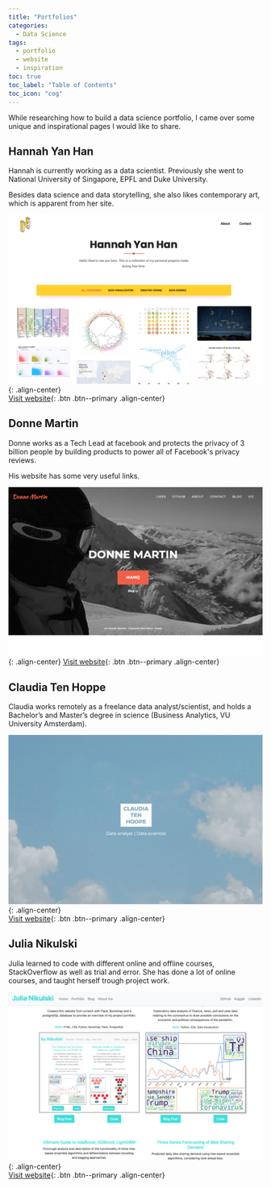 ```yaml
---
title: "Portfolios"
categories:
  - Data Science
tags:
  - portfolio
  - website
  - inspiration
toc: true
toc_label: "Table of Contents"
toc_icon: "cog"
---
```


While researching how to build a data science portfolio, I came over some unique and inspirational pages I would like to share.

## Hannah Yan Han

Hannah is currently working as a data scientist. Previously she went to National University of Singapore, EPFL and Duke University.

Besides data science and data storytelling, she also likes contemporary art, which is apparent from her site.

![image-center](/assets/images/posts/2020-12-04-Portfolios/1.png){: .align-center}<br/>
[Visit website](https://www.hannahyan.com/index.html){: .btn .btn--primary .align-center}

## Donne Martin

Donne works as a Tech Lead at facebook and protects the privacy of 3 billion people by building products to power all of Facebook's privacy reviews.

His website has some very useful links.

![image-center](/assets/images/posts/2020-12-04-Portfolios/2.png){: .align-center}
[Visit website](https://donnemartin.com){: .btn .btn--primary .align-center}

## Claudia Ten Hoppe

Claudia works remotely as a freelance data analyst/scientist, and holds a Bachelor’s and Master’s degree in science (Business Analytics, VU University Amsterdam).

![image-center](/assets/images/posts/2020-12-04-Portfolios/3.png){: .align-center}<br/>
[Visit website](https://www.claudiatenhoope.com){: .btn .btn--primary .align-center}

## Julia Nikulski

Julia learned to code with different online and offline courses, StackOverflow as well as trial and error. She has done a lot of online courses, and taught herself trough project work.

![image-center](/assets/images/posts/2020-12-04-Portfolios/4.png){: .align-center}<br/>
[Visit website](http://julianikulski.com/en/){: .btn .btn--primary .align-center}
